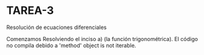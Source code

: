 # TAREA-3
Resolución de ecuaciones diferenciales

Comenzamos Resolviendo el inciso a) (la función trigonométrica). El código no compila debido a 'method' object is not iterable.
